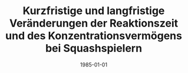---
title: "Kurzfristige und langfristige Veränderungen der Reaktionszeit und des Konzentrationsvermögens bei Squashspielern"
collection: publications
permalink: /publication/1985_kurzfristige-und-langfristige-veränderungen-der-re
date: 1985-01-01
year: 1985
venue: 'Leistungssport'
authors: 'Pöppel E, Poeppel D'
number: '1'
citation: 'Pöppel E, Poeppel D (1985). Kurzfristige und langfristige Veränderungen der Reaktionszeit und des Konzentrationsvermögens bei Squashspielern. Leistungssport.'
category: 'article'
---